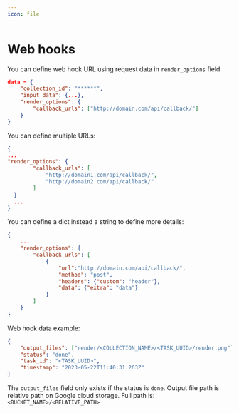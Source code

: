 ```yaml
---
icon: file
---
```



# Web hooks

You can define web hook URL using request data in `render_options` field

```json
data = {
    "collection_id": "******",
    "input_data": {...},
    "render_options": {
        "callback_urls": ["http://domain.com/api/callback/"]
    }
}
```

You can define multiple URLs:

```json
{
...
"render_options": {
        "callback_urls": [
            "http://domain1.com/api/callback/",
            "http://domain2.com/api/callback/"
        ]
  }
  ...
}
```

You can define a dict instead a string to define more details:

```json
{
    ...
    "render_options": {
        "callback_urls": [
            {
                "url":"http://domain.com/api/callback/",
                "method": "post",
                "headers": {"custom": "header"},
                "data": {"extra": "data"}
            }
        ]
    }			
}
```

Web hook data example:

```json
{
    "output_files": ["render/<COLLECTION_NAME>/<TASK_UUID>/render.png"],
    "status": "done",
    "task_id": "<TASK_UUID>",
    "timestamp": "2023-05-22T11:40:31.263Z"
}
```

The `output_files` field only exists if the status is `done`. Output file path is relative path on Google cloud storage. Full path is: `<BUCKET_NAME>/<RELATIVE_PATH>`
